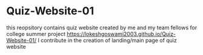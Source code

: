# Quiz-Website-01
this reopsitory contains quiz website created by me and my team fellows for college summer project
https://lokeshgoswami2003.github.io/Quiz-Website-01/
I contribute in the creation of landing/main page of quiz website
